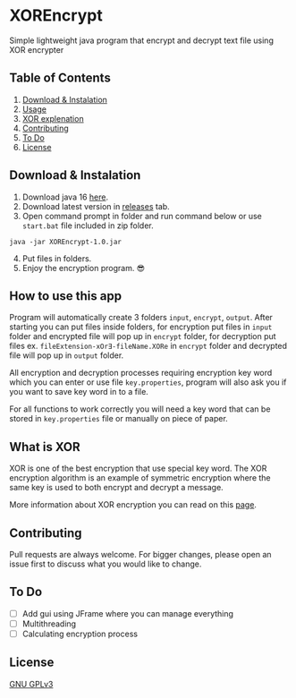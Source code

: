 # XOREncrypt
Simple lightweight java program that encrypt and decrypt text file using XOR encrypter

## Table of Contents

1. [Download & Instalation](#download--instalation)
2. [Usage](#how-to-use-this-app)
3. [XOR explenation](#what-is-xor)
4. [Contributing](#contributing)
5. [To Do](#to-do)
6. [License](#license)


## Download & Instalation
1. Download java 16 [here](https://adoptium.net/temurin/releases/?version=16).
2. Download latest version in [releases](https://github.com/BoyBACKS/XOREncrypt/releases) tab.
3. Open command prompt in folder and run command below or use `start.bat` file included in zip folder.
```bach
java -jar XOREncrypt-1.0.jar
```
4. Put files in folders.
5. Enjoy the encryption program. 😎

## How to use this app
Program will automatically create 3 folders `input`, `encrypt`, `output`.
After starting you can put files inside folders, for encryption put files in `input` folder and encrypted file will pop up in
`encrypt` folder, for decryption put files ex. `fileExtension-xOrƎ-fileName.XORe` in `encrypt` folder and 
decrypted file will pop up in `output` folder.

All encryption and decryption processes requiring encryption key word which you can enter or use file `key.properties`,
program will also ask you if you want to save key word in to a file.

For all functions to work correctly you will need a key word that can be stored in `key.properties` file or manually on piece of paper.

## What is XOR
XOR is one of the best encryption that use special key word. The XOR encryption algorithm is an example of symmetric encryption where the same key is used to both encrypt and decrypt a message.

More information about XOR encryption you can read on this [page](https://www.101computing.net/xor-encryption-algorithm/).

## Contributing
Pull requests are always welcome. For bigger changes, please open an issue first to discuss what you would like to change.

## To Do
- [ ] Add gui using JFrame where you can manage everything
- [ ] Multithreading
- [ ] Calculating encryption process

## License
[GNU GPLv3](https://choosealicense.com/licenses/gpl-3.0/)
